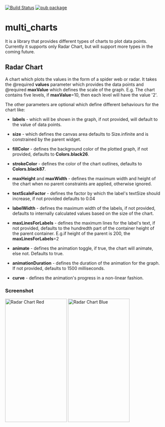 [![Build Status](https://travis-ci.com/intkhabahmed/multi_charts.svg?branch=master)](https://travis-ci.com/intkhabahmed/multi_charts)
[![pub package](https://img.shields.io/pub/v/multi_charts.svg)](https://pub.dartlang.org/packages/multi_charts)

# multi_charts

It is a library that provides different types of charts to plot data points. Currently it supports only Radar Chart, but will support more types in the coming future.

## Radar Chart

 A chart which plots the values in the form of a spider web or radar. It takes the
 @required **values** parameter which provides the data points and @required **maxValue**
 which defines the scale of the graph. E.g. The chart contains five levels, if
 **maxValue**=10, then each level will have the value '2'.

 The other parameters are optional which define different behaviours for the chart like:
 
 * **labels** - which will be shown in the graph, if not provided, will default to the value
 of data points.

 * **size** - which defines the canvas area defaults to Size.infinite and is constrained by
 the parent widget.

 * **fillColor** - defines the background color of the plotted graph, if not provided, 
 defaults to **Colors.black26**.

 * **strokeColor** - defines the color of the chart outlines, defaults to **Colors.black87**.

 * **maxHeight** and **maxWidth** - defines the maximum width and height of the chart when
 no parent constraints are applied, otherwise ignored.

 * **textScaleFactor** - defines the factor by which the label's textSize should increase, 
 if not provided defaults to 0.04

 * **labelWidth** - defines the maximum width of the labels, if not provided, defaults to
 internally calculated values based on the size of the chart.

 * **maxLinesForLabels** - defines the maximum lines for the label's text, if not provided, 
 defaults to the hundredth part of the container height of the parent container.
 E.g.if height of the parent is 200, the **maxLinesForLabels**=2

 * **animate** - defines the animation toggle, if true, the chart will animate, else not.
 Defaults to true.

 * **animationDuration** - defines the duration of the animation for the graph. If not provided, 
 defaults to 1500 milliseconds.

 * **curve** - defines the animation's progress in a non-linear fashion.

### Screenshot

<img src="https://drive.google.com/uc?export=view&id=1xBM5mTMdU9d49Qo2vrxsq4UmBk2cEaps" alt="Radar Chart Red" width="200" height="400"/>
<img src="https://drive.google.com/uc?export=view&id=1aCshjCJjL5fjR-qxQI-yLFuNEHuxi5bG" alt="Radar Chart Blue" width="200" height="400"/>

